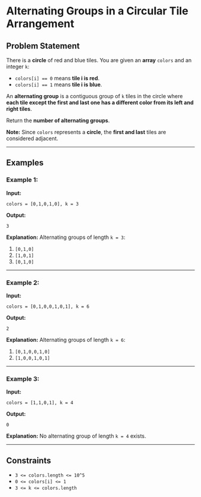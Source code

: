 # Alternating Groups in a Circular Tile Arrangement

## Problem Statement

There is a **circle** of red and blue tiles. You are given an **array** `colors` and an integer `k`:

- `colors[i] == 0` means **tile i is red**.
- `colors[i] == 1` means **tile i is blue**.

An **alternating group** is a contiguous group of `k` tiles in the circle where **each tile except the first and last one has a different color from its left and right tiles**.

Return the **number of alternating groups**.

**Note:** Since `colors` represents a **circle**, the **first and last** tiles are considered adjacent.

---

## Examples

### Example 1:
**Input:**
```text
colors = [0,1,0,1,0], k = 3
```
**Output:**
```text
3
```
**Explanation:**
Alternating groups of length `k = 3`:
1. `[0,1,0]`
2. `[1,0,1]`
3. `[0,1,0]`

---

### Example 2:
**Input:**
```text
colors = [0,1,0,0,1,0,1], k = 6
```
**Output:**
```text
2
```
**Explanation:**
Alternating groups of length `k = 6`:
1. `[0,1,0,0,1,0]`
2. `[1,0,0,1,0,1]`

---

### Example 3:
**Input:**
```text
colors = [1,1,0,1], k = 4
```
**Output:**
```text
0
```
**Explanation:**
No alternating group of length `k = 4` exists.

---

## Constraints
- `3 <= colors.length <= 10^5`
- `0 <= colors[i] <= 1`
- `3 <= k <= colors.length`
